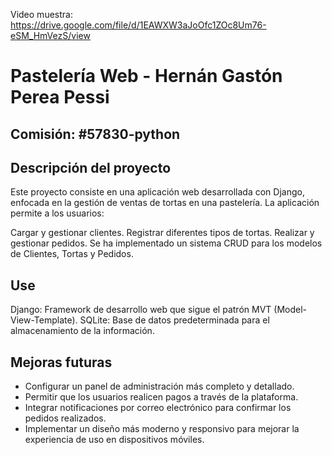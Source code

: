 Video muestra: https://drive.google.com/file/d/1EAWXW3aJoOfc1ZOc8Um76-eSM_HmVezS/view


# Pastelería Web - Hernán Gastón Perea Pessi
## Comisión: #57830-python

## Descripción del proyecto
Este proyecto consiste en una aplicación web desarrollada con Django, enfocada en la gestión de ventas de tortas en una pastelería. La aplicación permite a los usuarios:

Cargar y gestionar clientes.
Registrar diferentes tipos de tortas.
Realizar y gestionar pedidos.
Se ha implementado un sistema CRUD para los modelos de Clientes, Tortas y Pedidos.

## Use
Django: Framework de desarrollo web que sigue el patrón MVT (Model-View-Template).
SQLite: Base de datos predeterminada para el almacenamiento de la información.

## Mejoras futuras
- Configurar un panel de administración más completo y detallado.
- Permitir que los usuarios realicen pagos a través de la plataforma.
- Integrar notificaciones por correo electrónico para confirmar los pedidos realizados.
- Implementar un diseño más moderno y responsivo para mejorar la experiencia de uso en dispositivos móviles.